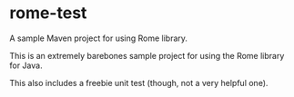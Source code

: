 # rome-test
A sample Maven project for using Rome library.

This is an extremely barebones sample project for using the Rome library for Java.

This also includes a freebie unit test (though, not a very helpful one).